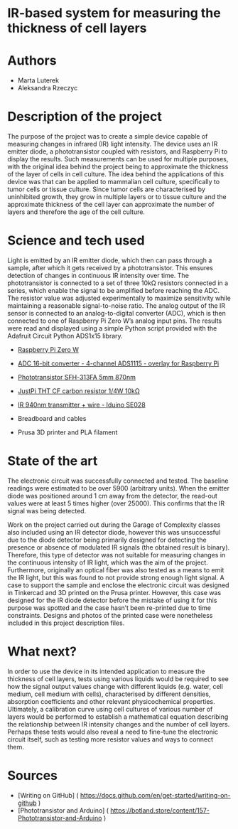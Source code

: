 # IR-based system for measuring the thickness of cell layers
# Authors 
- Marta Luterek
- Aleksandra Rzeczyc
# Description of the project 
The purpose of the project was to create a simple device capable of measuring changes in infrared (IR) light intensity. The device uses an IR emitter diode, a phototransistor coupled with resistors, and Raspberry Pi to display the results. Such measurements can be used for multiple purposes, with the original idea behind the project being to approximate the thickness of the layer of cells in cell culture. The idea behind the applications of this device was that can be applied to mammalian cell culture, specifically to tumor cells or tissue culture. Since tumor cells are characterised by uninhibited growth, they grow in multiple layers or to tissue culture and the approximate thickness of the cell layer can approximate the number of layers and therefore the age of the cell culture.

# Science and tech used 
Light is emitted by an IR emitter diode, which then can pass through a sample, after which it gets received by a phototransistor. This ensures detection of changes in continuous IR intensity over time. The phototransistor is connected to a set of three 10kΩ resistors connected in a series, which enable the signal to be amplified before reaching the ADC. The resistor value was adjusted experimentally to maximize sensitivity while maintaining a reasonable signal-to-noise ratio. The analog output of the IR sensor is connected to an analog-to-digital converter (ADC), which is then connected to one of Raspberry Pi Zero W’s analog input pins. The results were read and displayed using a simple Python script provided with the Adafruit Circuit Python ADS1x15 library.

* [Raspberry Pi Zero W](https://botland.com.pl/moduly-i-zestawy-raspberry-pi-zero/8741-zestaw-raspberry-pi-zero-w-basic-5903351240109.html)

* [ADC 16-bit converter - 4-channel ADS1115 - overlay for Raspberry Pi](https://botland.com.pl/raspberry-pi-hat-ekspandery-wyprowadzen/9861-przetwornik-adc-16-bitowy-4-kanalowy-ads1115-nakladka-dla-raspberry-pi-5904422314460.html)

* [Phototransistor SFH-313FA 5mm 870nm](https://botland.com.pl/fototranzystory/4245-fototranzystor-sfh-313fa-5mm-870nm-5-szt-5903351245760.html)

* [JustPi THT CF carbon resistor 1/4W 10kΩ](https://botland.store/through-hole-resistors-tht/20150-justpi-tht-cf-carbon-resistor-14w-10k-30pcs-5904422329280.html)

* [IR 940nm transmitter + wire - Iduino SE028](https://botland.store/led-ir-infrared/14286-ir-940nm-transmitter-wire-iduino-se028-5903351242011.html)
* Breadboard and cables
* Prusa 3D printer and PLA filament

# State of the art 
The electronic circuit was successfully connected and tested. The baseline readings were estimated to be over 5900 (arbitrary units). When the emitter diode was positioned around 1 cm away from the detector, the read-out values were at least 5 times higher (over 25000). This confirms that the IR signal was being detected.

Work on the project carried out during the Garage of Complexity classes also included using an IR detector diode, however this was unsuccessful due to the diode detector being primarily designed for detecting the presence or absence of modulated IR signals (the obtained result is binary). Therefore, this type of detector was not suitable for measuring changes in the continuous intensity of IR light, which was the aim of the project. Furthermore, originally an optical fiber was also tested as a means to emit the IR light, but this was found to not provide strong enough light signal. A case to support the sample and enclose the electronic circuit was designed in Tinkercad and 3D printed on the Prusa printer. However, this case was designed for the IR diode detector before the mistake of using it for this purpose was spotted and the case hasn’t been re-printed due to time constraints. Designs and photos of the printed case were nonetheless included in this project description files.

# What next?
In order to use the device in its intended application to measure the thickness of cell layers, tests using various liquids would be required to see how the signal output values change with different liquids (e.g. water, cell medium, cell medium with cells), characterised by different densities, absorption coefficients and other relevant physicochemical properties. Ultimately, a calibration curve using cell cultures of various number of layers would be performed to establish a mathematical equation describing the relationship between IR intensity changes and the number of cell layers. Perhaps these tests would also reveal a need to fine-tune the electronic circuit itself, such as testing more resistor values and ways to connect them.
# Sources 
- [Writing on GitHub] ( https://docs.github.com/en/get-started/writing-on-github )
- [Phototransistor and Arduino] ( https://botland.store/content/157-Phototransistor-and-Arduino )
